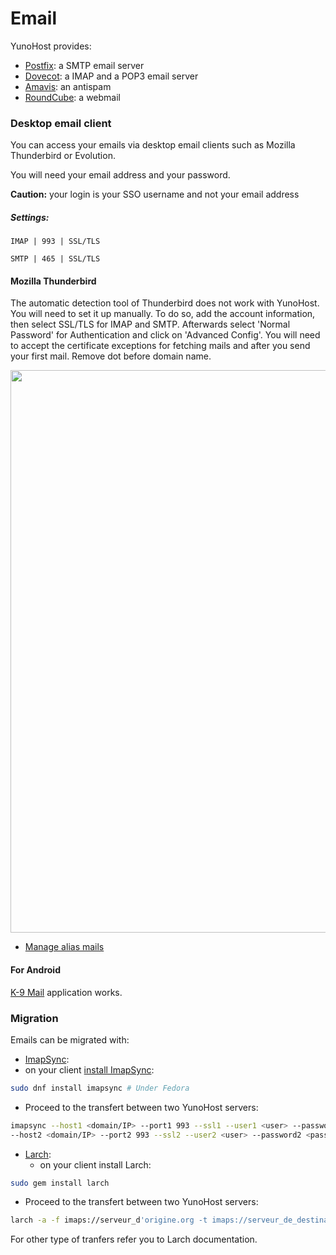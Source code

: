 # Email

YunoHost provides:
* [Postfix](http://www.postfix.org/): a SMTP email server
* [Dovecot](http://www.dovecot.org/): a IMAP and a POP3 email server
* [Amavis](http://amavis.org/): an antispam
* [RoundCube](/apps): a webmail

### Desktop email client
You can access your emails via desktop email clients such as Mozilla Thunderbird or Evolution.

You will need your email address and your password.

**Caution:** your login is your SSO username and not your email address

##### Settings:

`IMAP | 993 | SSL/TLS`

`SMTP | 465 | SSL/TLS`

#### Mozilla Thunderbird

The automatic detection tool of Thunderbird does not work with YunoHost. You will need to set it up manually. To do so, add the account information, then select SSL/TLS for IMAP and SMTP. Afterwards select 'Normal Password' for Authentication and click on 'Advanced Config'. You will need to accept the certificate exceptions for fetching mails and after you send your first mail. Remove dot before domain name.

<img src="https://yunohost.org/images/thunderbird-config.png" width=900>

* [Manage alias mails](https://support.mozilla.org/en-US/kb/configuring-email-aliases)

#### For Android
[K-9 Mail](https://en.wikipedia.org/wiki/K-9_Mail) application works.

### Migration
Emails can be migrated with:
* [ImapSync](http://imapsync.lamiral.info/):
 * on your client [install ImapSync](http://imapsync.lamiral.info/INSTALL):
```bash
sudo dnf install imapsync # Under Fedora
```
 * Proceed to the transfert between two YunoHost servers:
```bash
imapsync --host1 <domain/IP> --port1 993 --ssl1 --user1 <user> --password1 <password> \
--host2 <domain/IP> --port2 993 --ssl2 --user2 <user> --password2 <password>
```
* [Larch](https://github.com/rgrove/larch/):
  * on your client install Larch:
```bash
sudo gem install larch
```
  * Proceed to the transfert between two YunoHost servers:
```bash
larch -a -f imaps://serveur_d'origine.org -t imaps://serveur_de_destination.org
```
For other type of tranfers refer you to Larch documentation.

